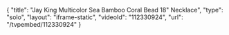{
    "title": "Jay King Multicolor Sea Bamboo Coral Bead 18\" Necklace",
    "type": "solo",
    "layout": "iframe-static",
    "videoId": "112330924",
    "url": "\/tvpembed\/112330924"
}